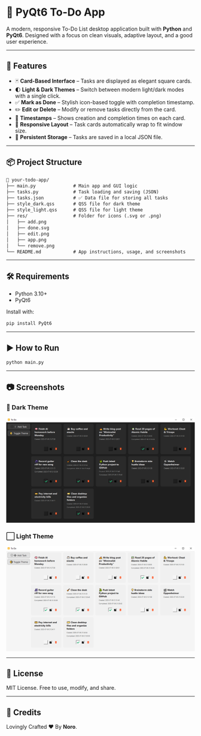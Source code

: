# 📝 PyQt6 To-Do App

A modern, responsive To-Do List desktop application built with **Python** and **PyQt6**. Designed with a focus on clean visuals, adaptive layout, and a good user experience.

---

## 🌟 Features

- 🃏 **Card-Based Interface** – Tasks are displayed as elegant square cards.
- 🌓 **Light & Dark Themes** – Switch between modern light/dark modes with a single click.
- ✅ **Mark as Done** – Stylish icon-based toggle with completion timestamp.
- ✏️ **Edit or Delete** – Modify or remove tasks directly from the card.
- 📅 **Timestamps** – Shows creation and completion times on each card.
- 🧩 **Responsive Layout** – Task cards automatically wrap to fit window size.
- 💾 **Persistent Storage** – Tasks are saved in a local JSON file.

---

## 📦 Project Structure

```
📁 your-todo-app/
├── main.py              # Main app and GUI logic
├── tasks.py             # Task loading and saving (JSON)
├── tasks.json           # ✅ Data file for storing all tasks
├── style_dark.qss       # QSS file for dark theme
├── style_light.qss      # QSS file for light theme
├── res/                 # Folder for icons (.svg or .png)
│   ├── add.png
│   ├── done.svg
│   ├── edit.png
│   ├── app.png
│   └── remove.png
└── README.md            # App instructions, usage, and screenshots
```

---

## 🛠 Requirements

- Python 3.10+
- PyQt6

Install with:

```bash
pip install PyQt6
```

---

## ▶️ How to Run

```bash
python main.py
```

---

## 📷 Screenshots

### 🔲 Dark Theme
![Dark Mode](screenshots/dark_mode.png)
### ⬜ Light Theme
![Light Mode](screenshots/light_mode.png)

---

## 📄 License

MIT License. Free to use, modify, and share.

---

## 🙌 Credits

Lovingly Crafted ❤️ By **Noro**.

